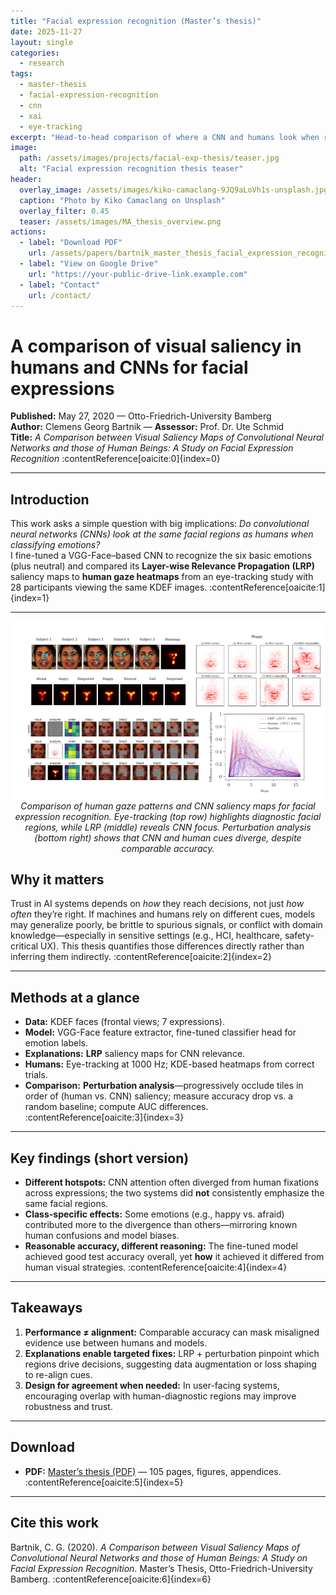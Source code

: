 ```yaml
---
title: "Facial expression recognition (Master’s thesis)"
date: 2025-11-27
layout: single
categories:
  - research
tags:
  - master-thesis
  - facial-expression-recognition
  - cnn
  - xai
  - eye-tracking
excerpt: "Head-to-head comparison of where a CNN and humans look when recognizing facial expressions — and why they disagree."
image:
  path: /assets/images/projects/facial-exp-thesis/teaser.jpg
  alt: "Facial expression recognition thesis teaser"
header:
  overlay_image: /assets/images/kiko-camaclang-9JQ9aLoVh1s-unsplash.jpg
  caption: "Photo by Kiko Camaclang on Unsplash"
  overlay_filter: 0.45
  teaser: /assets/images/MA_thesis_overview.png
actions:
  - label: "Download PDF"
    url: /assets/papers/bartnik_master_thesis_facial_expression_recognition.pdf
  - label: "View on Google Drive"
    url: "https://your-public-drive-link.example.com"
  - label: "Contact"
    url: /contact/
---
```


# A comparison of visual saliency in humans and CNNs for facial expressions

**Published:** May 27, 2020 — Otto-Friedrich-University Bamberg  
**Author:** Clemens Georg Bartnik — **Assessor:** Prof. Dr. Ute Schmid  
**Title:** *A Comparison between Visual Saliency Maps of Convolutional Neural Networks and those of Human Beings: A Study on Facial Expression Recognition* :contentReference[oaicite:0]{index=0}

---

## Introduction
This work asks a simple question with big implications: *Do convolutional neural networks (CNNs) look at the same facial regions as humans when classifying emotions?*  
I fine-tuned a VGG-Face–based CNN to recognize the six basic emotions (plus neutral) and compared its **Layer-wise Relevance Propagation (LRP)** saliency maps to **human gaze heatmaps** from an eye-tracking study with 28 participants viewing the same KDEF images. :contentReference[oaicite:1]{index=1}

---


<p align="center">
  <img src="/assets/images/MA_thesis_overview.png" alt="Overview of Thesis findings" width="1000"><br>
  <em>Comparison of human gaze patterns and CNN saliency maps for facial expression recognition. 
  Eye-tracking (top row) highlights diagnostic facial regions, while LRP (middle) reveals CNN focus. 
  Perturbation analysis (bottom right) shows that CNN and human cues diverge, despite comparable accuracy.</em>
</p>


## Why it matters
Trust in AI systems depends on *how* they reach decisions, not just *how often* they’re right. If machines and humans rely on different cues, models may generalize poorly, be brittle to spurious signals, or conflict with domain knowledge—especially in sensitive settings (e.g., HCI, healthcare, safety-critical UX). This thesis quantifies those differences directly rather than inferring them indirectly. :contentReference[oaicite:2]{index=2}

---

## Methods at a glance
- **Data:** KDEF faces (frontal views; 7 expressions).  
- **Model:** VGG-Face feature extractor, fine-tuned classifier head for emotion labels.  
- **Explanations:** **LRP** saliency maps for CNN relevance.  
- **Humans:** Eye-tracking at 1000 Hz; KDE-based heatmaps from correct trials.  
- **Comparison:** **Perturbation analysis**—progressively occlude tiles in order of (human vs. CNN) saliency; measure accuracy drop vs. a random baseline; compute AUC differences. :contentReference[oaicite:3]{index=3}

---

## Key findings (short version)
- **Different hotspots:** CNN attention often diverged from human fixations across expressions; the two systems did **not** consistently emphasize the same facial regions.  
- **Class-specific effects:** Some emotions (e.g., happy vs. afraid) contributed more to the divergence than others—mirroring known human confusions and model biases.  
- **Reasonable accuracy, different reasoning:** The fine-tuned model achieved good test accuracy overall, yet **how** it achieved it differed from human visual strategies. :contentReference[oaicite:4]{index=4}

---

## Takeaways
1. **Performance ≠ alignment:** Comparable accuracy can mask misaligned evidence use between humans and models.  
2. **Explanations enable targeted fixes:** LRP + perturbation pinpoint which regions drive decisions, suggesting data augmentation or loss shaping to re-align cues.  
3. **Design for agreement when needed:** In user-facing systems, encouraging overlap with human-diagnostic regions may improve robustness and trust.

---

## Download
- **PDF:** [Master’s thesis (PDF)](/assets/papers/bartnik_master_thesis_facial_expression_recognition.pdf) — 105 pages, figures, appendices. :contentReference[oaicite:5]{index=5}

---

## Cite this work
Bartnik, C. G. (2020). *A Comparison between Visual Saliency Maps of Convolutional Neural Networks and those of Human Beings: A Study on Facial Expression Recognition*. Master’s Thesis, Otto-Friedrich-University Bamberg. :contentReference[oaicite:6]{index=6}
